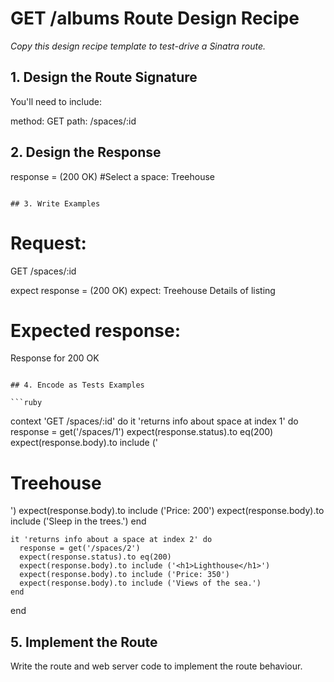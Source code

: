 # GET /albums Route Design Recipe

_Copy this design recipe template to test-drive a Sinatra route._

## 1. Design the Route Signature

You'll need to include:
  
method: GET
path: /spaces/:id

  

## 2. Design the Response

response = (200 OK)
#Select a space:
Treehouse

```

## 3. Write Examples

```
# Request:

GET /spaces/:id

expect response = (200 OK)
expect:
Treehouse 
Details of listing
# Expected response:

Response for 200 OK

```

## 4. Encode as Tests Examples

```ruby

```


  context 'GET /spaces/:id' do
    it 'returns info about space at index 1' do
      response = get('/spaces/1')
      expect(response.status).to eq(200)
      expect(response.body).to include ('<h1>Treehouse</h1>')
      expect(response.body).to include ('Price: 200')
      expect(response.body).to include ('Sleep in the trees.')
    end

    it 'returns info about a space at index 2' do
      response = get('/spaces/2')
      expect(response.status).to eq(200)
      expect(response.body).to include ('<h1>Lighthouse</h1>')
      expect(response.body).to include ('Price: 350')
      expect(response.body).to include ('Views of the sea.')
    end
  end
## 5. Implement the Route

Write the route and web server code to implement the route behaviour.

